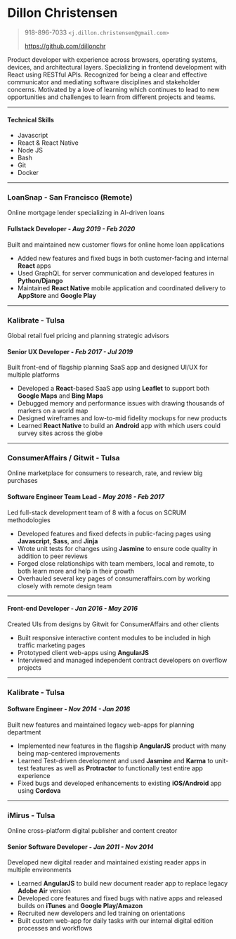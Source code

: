 # Dillon Christensen
> 918-896-7033 `<j.dillon.christensen@gmail.com>`
>
> https://github.com/dillonchr

Product developer with experience across browsers, operating systems, devices, and architectural layers. Specializing in frontend development with React using RESTful APIs. Recognized for being a clear and effective communicator and mediating software disciplines and stakeholder concerns. Motivated by a love of learning which continues to lead to new opportunities and challenges to learn from different projects and teams.

***

#### Technical Skills
* Javascript
* React & React Native
* Node JS
* Bash
* Git
* Docker

***

### LoanSnap - San Francisco (Remote)
Online mortgage lender specializing in AI-driven loans

#### Fullstack Developer - _Aug 2019 - Feb 2020_
Built and maintained new customer flows for online home loan applications

* Added new features and fixed bugs in both customer-facing and internal **React** apps
* Used GraphQL for server communication and developed features in **Python/Django**
* Maintained **React Native** mobile application and coordinated delivery to **AppStore** and **Google Play**

***

### Kalibrate - Tulsa
Global retail fuel pricing and planning strategic advisors

#### Senior UX Developer - _Feb 2017 - Jul 2019_
Built front-end of flagship planning SaaS app and designed UI/UX for multiple platforms

* Developed a **React**-based SaaS app using **Leaflet** to support both **Google Maps** and **Bing Maps**
* Debugged memory and performance issues with drawing thousands of markers on a world map
* Designed wireframes and low-to-mid fidelity mockups for new products
* Learned **React Native** to build an **Android** app with which users could survey sites across the globe

***

### ConsumerAffairs / Gitwit - Tulsa
Online marketplace for consumers to research, rate, and review big purchases

#### Software Engineer Team Lead - _May 2016 - Feb 2017_
Led full-stack development team of 8 with a focus on SCRUM methodologies

* Developed features and fixed defects in public-facing pages using  **Javascript**, **Sass**, and **Jinja**
* Wrote unit tests for changes using **Jasmine** to ensure code quality in addition to peer reviews
* Forged close relationships with team members, local and remote, to both learn more and help in their growth
* Overhauled several key pages of consumeraffairs.com by working closely with remote design team

---

#### Front-end Developer - _Jan 2016 - May 2016_
Created UIs from designs by Gitwit for ConsumerAffairs and other clients

* Built responsive interactive content modules to be included in high traffic marketing pages
* Prototyped client web-apps using **AngularJS**
* Interviewed and managed independent contract developers on overflow projects

***

### Kalibrate - Tulsa
#### Software Engineer - _Nov 2014 - Jan 2016_
Built new features and maintained legacy web-apps for planning department

* Implemented new features in the flagship **AngularJS** product with many being map-centered improvements
* Learned Test-driven development and used **Jasmine** and **Karma** to unit-test features as well as **Protractor** to functionally test entire app experience
* Fixed bugs and developed enhancements to existing **iOS/Android** app using **Cordova**

***

### iMirus - Tulsa
Online cross-platform digital publisher and content creator

#### Senior Software Developer - _Jan 2011 - Nov 2014_
Developed new digital reader and maintained existing reader apps in multiple environments

* Learned **AngularJS** to build new document reader app to replace legacy **Adobe Air** version
* Developed core features and fixed bugs with native apps and released builds on **iTunes** and **Google Play/Amazon**
* Recruited new developers and led training on orientations
* Built custom web-app for daily tasks with our internal digital edition processes and workflows
